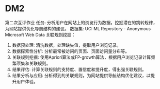 # DM2
第二次互评作业
任务: 分析用户在网站上的浏览行为数据，挖掘潜在的跳转规律，为网站提供优化导航结构的建议。
数据集: UCI ML Repository - Anonymous Microsoft Web Data
关联规则挖掘：
1.  数据预处理: 清洗数据，处理缺失值，提取用户浏览记录。
2.  数据探索性分析: 分析最常被访问的页面、页面访问量分布等。
3.  关联规则挖掘: 使用Apriori算法或FP-growth算法，根据用户浏览记录计算频繁项集和关联规则。
4.  结果评估: 计算关联规则的支持度、置信度和提升度，得出强关联规则。
5.  结果分析与应用: 分析得到的关联规则，为网站提供导航结构优化建议，以提升用户体验。
